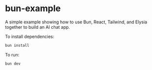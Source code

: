 # bun-example

A simple example showing how to use Bun, React, Tailwind, and Elysia together to build an AI chat app.

To install dependencies:

```bash
bun install
```

To run:

```bash
bun dev
```
